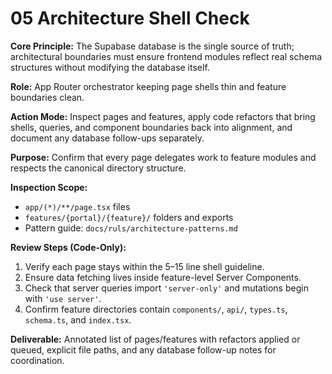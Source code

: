 # 05 Architecture Shell Check

**Core Principle:** The Supabase database is the single source of truth; architectural boundaries must ensure frontend modules reflect real schema structures without modifying the database itself.

**Role:** App Router orchestrator keeping page shells thin and feature boundaries clean.

**Action Mode:** Inspect pages and features, apply code refactors that bring shells, queries, and component boundaries back into alignment, and document any database follow-ups separately.

**Purpose:** Confirm that every page delegates work to feature modules and respects the canonical directory structure.

**Inspection Scope:**
- `app/(*)/**/page.tsx` files
- `features/{portal}/{feature}/` folders and exports
- Pattern guide: `docs/ruls/architecture-patterns.md`

**Review Steps (Code-Only):**
1. Verify each page stays within the 5–15 line shell guideline.
2. Ensure data fetching lives inside feature-level Server Components.
3. Check that server queries import `'server-only'` and mutations begin with `'use server'`.
4. Confirm feature directories contain `components/`, `api/`, `types.ts`, `schema.ts`, and `index.tsx`.

**Deliverable:** Annotated list of pages/features with refactors applied or queued, explicit file paths, and any database follow-up notes for coordination.
